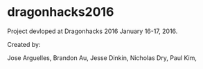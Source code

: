 # dragonhacks2016

Project devloped at Dragonhacks 2016 January 16-17, 2016.

Created by:

  Jose Arguelles,
  Brandon Au,
  Jesse Dinkin,
  Nicholas Dry,
  Paul Kim,
